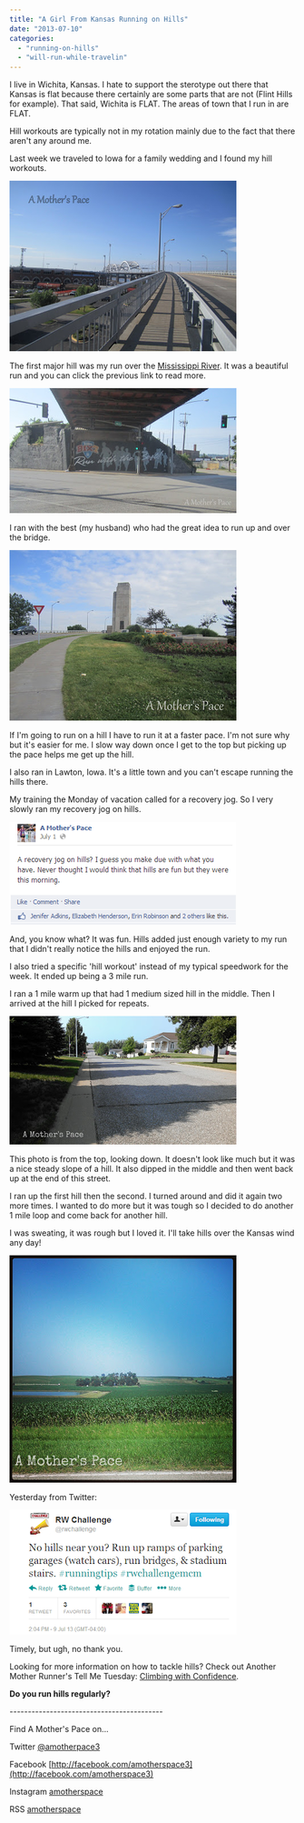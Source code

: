 ```yaml
---
title: "A Girl From Kansas Running on Hills"
date: "2013-07-10"
categories: 
  - "running-on-hills"
  - "will-run-while-travelin"
---
```


I live in Wichita, Kansas. I hate to support the sterotype out there that Kansas is flat because there certainly are some parts that are not (Flint Hills for example). That said, Wichita is FLAT. The areas of town that I run in are FLAT.  
  
Hill workouts are typically not in my rotation mainly due to the fact that there aren't any around me.  
  
Last week we traveled to Iowa for a family wedding and I found my hill workouts.  
  
  

[![A Girl From Kansas Running on Hills | A Mother's Pace](images/IMG_4025.JPG "A Girl From Kansas Running on Hills | A Mother's Pace")](http://3.bp.blogspot.com/-Jyf8IyxDx7U/UdXrb9LViYI/AAAAAAAAKQg/p0W4KLeXH5g/s1600/IMG_4025.JPG)

  
The first major hill was my run over the [Mississippi River](http://bit.ly/17YcnU1). It was a beautiful run and you can click the previous link to read more.  
  
  

[![A Girl From Kansas Running on Hills | A Mother's Pace](images/IMG_4023.JPG "A Girl From Kansas Running on Hills | A Mother's Pace")](http://1.bp.blogspot.com/-2bcy2cs1PqU/UdXrb0pLylI/AAAAAAAAKQY/0CnC07AYe4I/s1600/IMG_4023.JPG)

  
I ran with the best (my husband) who had the great idea to run up and over the bridge.   
  
  

[![A Girl From Kansas Running on Hills | A Mother's Pace](images/IMG_4029.JPG "A Girl From Kansas Running on Hills | A Mother's Pace")](http://3.bp.blogspot.com/-danXZVQ0dU4/Udc5Y5ApjnI/AAAAAAAAKkg/JqOzifeJg3s/s1600/IMG_4029.JPG)

  
If I'm going to run on a hill I have to run it at a faster pace. I'm not sure why but it's easier for me. I slow way down once I get to the top but picking up the pace helps me get up the hill.  
  
I also ran in Lawton, Iowa. It's a little town and you can't escape running the hills there.   
  
My training the Monday of vacation called for a recovery jog. So I very slowly ran my recovery jog on hills.  
  
  

[![A Girl From Kansas Running on Hills | A Mother's Pace](images/hillsfacebook.PNG "A Girl From Kansas Running on Hills | A Mother's Pace")](http://1.bp.blogspot.com/-k-9Xre-WfT0/UdwkCcpbchI/AAAAAAAAK20/5v2GFigKEMo/s1600/hillsfacebook.PNG)

  
And, you know what? It was fun. Hills added just enough variety to my run that I didn't really notice the hills and enjoyed the run.  
  
I also tried a specific 'hill workout' instead of my typical speedwork for the week. It ended up being a 3 mile run.  
  
I ran a 1 mile warm up that had 1 medium sized hill in the middle. Then I arrived at the hill I picked for repeats.  
  
  

[![A Girl From Kansas Running on Hills | A Mother's Pace](images/LawtonHill.jpg "A Girl From Kansas Running on Hills | A Mother's Pace")](http://amotherspace.net/wp-content/uploads/2013/07/LawtonHill1.jpg)

  
This photo is from the top, looking down. It doesn't look like much but it was a nice steady slope of a hill. It also dipped in the middle and then went back up at the end of this street.  
  
I ran up the first hill then the second. I turned around and did it again two more times. I wanted to do more but it was tough so I decided to do another 1 mile loop and come back for another hill.  
  
I was sweating, it was rough but I loved it. I'll take hills over the Kansas wind any day!  
  
  

[![A Girl From Kansas Running on Hills | A Mother's Pace](images/Lawton2.jpg "A Girl From Kansas Running on Hills | A Mother's Pace")](http://amotherspace.net/wp-content/uploads/2013/07/Lawton21.jpg)

  
  
Yesterday from Twitter:  
  

[![](images/RWChallengeHills.PNG)](http://1.bp.blogspot.com/-CPZcRTd81l0/UdyuSMGByNI/AAAAAAAAK6o/IL3O3s64njU/s1600/RWChallengeHills.PNG)

  
Timely, but ugh, no thank you.  
  
Looking for more information on how to tackle hills? Check out Another Mother Runner's Tell Me Tuesday: [Climbing with Confidence](http://bit.ly/14Ht1mf).  

  
  
  

**Do you run hills regularly?** 

  
  

\------------------------------------------

  

  
Find A Mother's Pace on...  
  
Twitter [@amotherpace3](https://twitter.com/amotherspace3)  
  
Facebook [http://facebook.com/amotherspace3](http://facebook.com/amotherspace3)   
  
Instagram [amotherspace](http://instagram.com/amotherspace)  
  
RSS [amotherspace](http://feeds.feedburner.com/amotherspace)
